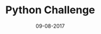 ---
title: "Python Challenge"

excerpt: "Best python scripting questions so far. Have a look at my solutions."

date: 09-08-2017

link: https://github.com/holianh/python-challenge

header:
  teaser: /assets/images/python-challenge-th.jpg
---